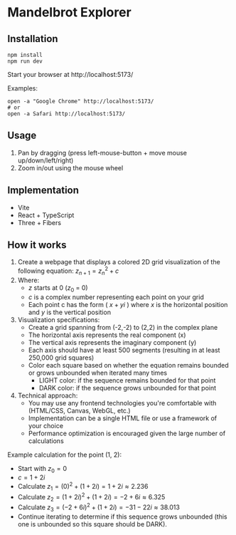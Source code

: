 # Mandelbrot Explorer

## Installation

```
npm install
npm run dev
```

Start your browser at http://localhost:5173/

Examples: 

```
open -a "Google Chrome" http://localhost:5173/
# or
open -a Safari http://localhost:5173/
```

## Usage

1. Pan by dragging (press left-mouse-button + move mouse up/down/left/right) 
2. Zoom in/out using the mouse wheel

## Implementation

* Vite 
* React + TypeScript
* Three + Fibers

## How it works

1. Create a webpage that displays a colored 2D grid visualization of the following equation: $z_{n+1} = z_n^2 + c$
2. Where:
    - $z$ starts at 0 ($z_{0}$ = 0)
    - $c$ is a complex number representing each point on your grid
    - Each point c has the form ( $x + yi$ ) where $x$ is the horizontal position and $y$ is the vertical position
3. Visualization specifications:
    - Create a grid spanning from (-2,-2) to (2,2) in the complex plane
    - The horizontal axis represents the real component (x)
    - The vertical axis represents the imaginary component (y)
    - Each axis should have at least 500 segments (resulting in at least 250,000 grid squares)
    - Color each square based on whether the equation remains bounded or grows unbounded when iterated many times
        - LIGHT color: if the sequence remains bounded for that point
        - DARK color: if the sequence grows unbounded for that point
4. Technical approach:
    - You may use any frontend technologies you're comfortable with (HTML/CSS, Canvas, WebGL, etc.)
    - Implementation can be a single HTML file or use a framework of your choice
    - Performance optimization is encouraged given the large number of calculations

Example calculation for the point (1, 2):

- Start with $z_{0} = 0$
- $c = 1 + 2i$
- Calculate $z_1 = (0)^2 + (1 + 2i) = 1 + 2i ≈ 2.236$
- Calculate $z_2 = (1 + 2i)^2 + (1 + 2i) = -2 +6i ≈ 6.325$
- Calculate $z_{3} = (-2 + 6i)^2 + (1 + 2i) = -31 - 22i ≈ 38.013$
- Continue iterating to determine if this sequence grows unbounded (this one is unbounded so this square should be DARK).